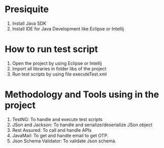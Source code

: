# Presiquite
1. Install Java SDK
2. Install IDE for Java Development like Eclipse or Intellij

# How to run test script
1. Open the project by using Eclipse or Intellij
2. Import all libraries in folder libs of the project
3. Run test scripts by using file executeTest.xml

# Methodology and Tools using in the project
1. TestNG: To handle and execute test scripts
2. JSon and Jackson: To handle and serialize/deserialize JSon object
3. Rest Assured: To call and handle APIs
4. JavaMail: To get and handle email to get OTP.
5. Json Schema Validator: To validate Json schema.
